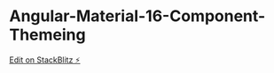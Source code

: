 # Angular-Material-16-Component-Themeing

[Edit on StackBlitz ⚡️](https://stackblitz.com/edit/yvwlfn)